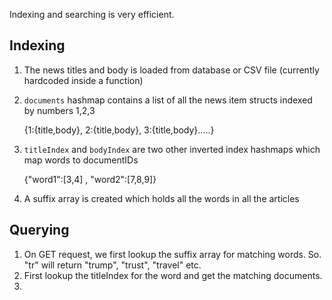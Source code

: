 Indexing and searching is very efficient. 

## Indexing

1. The news titles and body is loaded from database or CSV file (currently hardcoded inside a function)

2. `documents` hashmap contains a list of all the news item structs indexed by numbers 1,2,3

   {1:{title,body}, 2:{title,body}, 3:{title,body}.....}

3. `titleIndex` and `bodyIndex` are two other inverted index hashmaps which map words to documentIDs

   {"word1":[3,4] , "word2":[7,8,9]}

4. A suffix array is created which holds all the words in all the articles



## Querying

1. On GET request, we first lookup the suffix array for matching words. So. "tr" will return "trump", "trust", "travel" etc.
2. First lookup the titleIndex for the word and get the matching documents.
3. 
